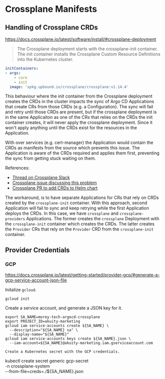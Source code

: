 # Crossplane Manifests

## Handling of Crossplane CRDs
https://docs.crossplane.io/latest/software/install/#crossplane-deployment
> The Crossplane deployment starts with the crossplane-init container. The init container installs the Crossplane Custom Resource Definitions into the Kubernetes cluster.

```yaml
initContainers:
- args:
    - core
    - init
  image: 'xpkg.upbound.io/crossplane/crossplane:v1.14.4'
```

This behaviour where the init container from the Crossplane deployment creates the CRDs in the cluster impacts the sync of Argo CD Applications that create CRs from those CRDs (e.g. a Configuration). The sync will fail and retry until those CRDs are present, but if the crossplane deployment is in the same Applicaiton as one of the CRs that relies on the CRDs the init container creates, it will never apply the crossplane deployment. Since it won't apply anything until the CRDs exist for the resources in the Application.

With over services (e.g. cert-manager) the Application would contain the CRDs as manifests from the source which prevents this issue. The Application is aware of the CRDs required and applies them first, preventing the sync from getting stuck waiting on them.

References:
- [Thread on Crossplane Slack](https://crossplane.slack.com/archives/CEG3T90A1/p1704378818113409)
- [Crossplane issue discussing this problem](https://github.com/crossplane/crossplane/issues/4551)
- [Crossplane PR to add CRDs to Helm chart](https://github.com/crossplane/crossplane/pull/4611)

The workaround, is to have separate Applications for CRs that rely on CRDs created by the `crossplane-init` container. With this approach, second Application will fail to sync and keep retrying while the first Application deploys the CRDs. In this case, we have `crossplane` and `crossplane-providers` Applications. The former creates the `crossplane` Deployment with the `crossplane-init` container which creates the CRDs. The latter creates the `Provider` CRs that rely on the `Provider` CRD from the `crossplane-init` container.

## Provider Credentials
### GCP
https://docs.crossplane.io/latest/getting-started/provider-gcp/#generate-a-gcp-service-account-json-file

Initalize `gcloud`.
```
gcloud init
```

Create a service account, and generate a JSON key for it.
```
export SA_NAME=morey-tech-argocd-crossplane
export PROJECT_ID=akuity-marketing
gcloud iam service-accounts create ${SA_NAME} \
  --description="${SA_NAME} sa" \
  --display-name="${SA_NAME}"
gcloud iam service-accounts keys create ${SA_NAME}.json \
  --iam-account=${SA_NAME}@akuity-marketing.iam.gserviceaccount.com

Create a Kubernetes secret with the GCP credentials.
```
kubectl create secret generic gcp-secret \
  -n crossplane-system \
  --from-file=creds=./${SA_NAME}.json
```
